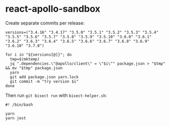# react-apollo-sandbox

Create separate commits per release:

```
versions=("3.4.16" "3.4.17" "3.5.0" "3.5.1" "3.5.2" "3.5.3" "3.5.4" "3.5.5" "3.5.6" "3.5.7" "3.5.8" "3.5.9" "3.5.10" "3.6.0" "3.6.1" "3.6.2" "3.6.3" "3.6.4" "3.6.5" "3.6.6" "3.6.7" "3.6.8" "3.6.9" "3.6.10" "3.7.0")

for i in "${versions[@]}"; do
  tmp=$(mktemp)
  jq ".dependencies.\"@apollo/client\" = \"$i\"" package.json > "$tmp" && mv "$tmp" package.json
  yarn
  git add package.json yarn.lock
  git commit -m "try version $i"
done
```

Then run `git bisect run` with `bisect-helper.sh`:

```
#! /bin/bash
   
yarn
yarn jest
```

